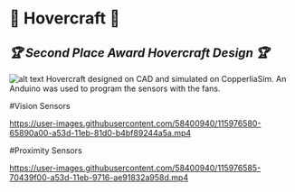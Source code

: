 # :rocket: Hovercraft :rocket:
## *:trophy: Second Place Award Hovercraft Design :trophy:*
  ![alt text](https://imgur.com/qjeTgc5.jpg)
 Hovercraft designed on CAD and simulated on CopperliaSim. An Anduino was used to program the sensors with the fans.

#Vision Sensors

https://user-images.githubusercontent.com/58400940/115976580-65890a00-a53d-11eb-81d0-b4bf89244a5a.mp4

#Proximity Sensors

https://user-images.githubusercontent.com/58400940/115976585-70439f00-a53d-11eb-9716-ae91832a958d.mp4
